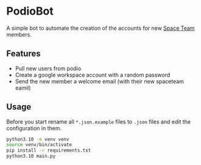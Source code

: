 # PodioBot
A simple bot to automate the creation of the accounts for new 
[Space Team](https://spaceteam.at/) members.


## Features
* Pull new users from podio
* Create a google workspace account with a random password
* Send the new member a welcome email (with their new spaceteam eamil)


## Usage
Before you start rename all `*.json.example` files to `.json` files and edit the
configuration in them.

```bash
python3.10 -m venv venv
source venv/bin/activate
pip install -r requirements.txt
python3.10 main.py
```

<!--
## Deploy 
We deploy this bot as a systemd service on Ubuntu 2020.

First, install python with:
-->
